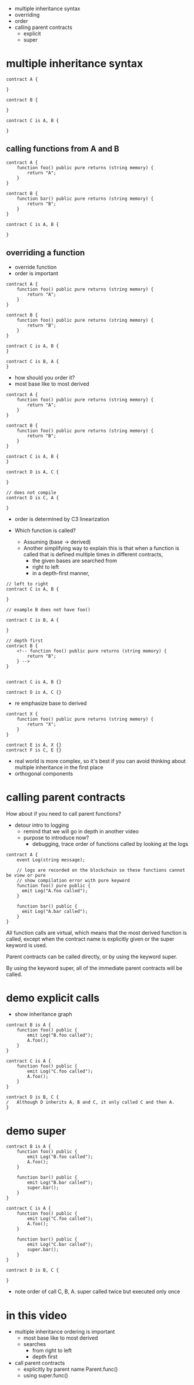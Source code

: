- multiple inheritance syntax
- overriding
- order
- calling parent contracts
  - explicit
  - super

# multiple inheritance syntax

```
contract A {

}

contract B {

}

contract C is A, B {

}
```

## calling functions from A and B

```
contract A {
    function foo() public pure returns (string memory) {
        return "A";
    }
}

contract B {
    function bar() public pure returns (string memory) {
        return "B";
    }
}

contract C is A, B {

}
```

## overriding a function

- override function
- order is important

```
contract A {
    function foo() public pure returns (string memory) {
        return "A";
    }
}

contract B {
    function foo() public pure returns (string memory) {
        return "B";
    }
}

contract C is A, B {
}

contract C is B, A {
}
```

- how should you order it?
- most base like to most derived

```
contract A {
    function foo() public pure returns (string memory) {
        return "A";
    }
}

contract B {
    function foo() public pure returns (string memory) {
        return "B";
    }
}

contract C is A, B {
}

contract D is A, C {

}

// does not compile
contract D is C, A {

}
```

- order is determined by C3 linearization

- Which function is called?
  - Assuming (base -> derived)
  - Another simplifying way to explain this is that when a function is called
    that is defined multiple times in different contracts,
    - the given bases are searched from
    - right to left
    - in a depth-first manner,

```
// left to right
contract C is A, B {

}

// example B does not have foo()

contract C is B, A {

}
```

```
// depth first
contract B {
    <!-- function foo() public pure returns (string memory) {
        return "B";
    } -->
}


contract C is A, B {}

contract D is A, C {}
```

- re emphasize base to derived

```
contract X {
    function foo() public pure returns (string memory) {
        return "X";
    }
}

contract E is A, X {}
contract F is C, E {}
```

- real world is more complex, so it's best if you can avoid thinking about multiple inheritance in the first place
- orthogonal components

# calling parent contracts

How about if you need to call parent functions?

- detour intro to logging
  - remind that we will go in depth in another video
  - purpose to introduce now?
    - debugging, trace order of functions called by looking at the logs

```
contract A {
    event Log(string message);

    // logs are recorded on the blockchain so these functions cannot be view or pure
    // show compilation error with pure keyword
    function foo() pure public {
      emit Log("A.foo called");
    }

    function bar() public {
      emit Log("A.bar called");
    }
}
```

All function calls are virtual, which means that the most derived function
is called, except when the contract name is explicitly given or the
super keyword is used.

Parent contracts can be called directly, or by using the keyword super.

By using the keyword super, all of the immediate parent contracts will be called.

# demo explicit calls

- show inheritance graph

```
contract B is A {
    function foo() public {
        emit Log("B.foo called");
        A.foo();
    }
}

contract C is A {
    function foo() public {
        emit Log("C.foo called");
        A.foo();
    }
}

contract D is B, C {
/   Although D inherits A, B and C, it only called C and then A.
}
```

# demo super

```
contract B is A {
    function foo() public {
        emit Log("B.foo called");
        A.foo();
    }

    function bar() public {
        emit Log("B.bar called");
        super.bar();
    }
}

contract C is A {
    function foo() public {
        emit Log("C.foo called");
        A.foo();
    }

    function bar() public {
        emit Log("C.bar called");
        super.bar();
    }
}

contract D is B, C {

}
```

- note order of call C, B, A. super called twice but executed only once

# in this video

- multiple inheritance ordering is important
  - most base like to most derived
  - searches
    - from right to left
    - depth first
- call parent contracts
  - explicitly by parent name Parent.func()
  - using super.func()
